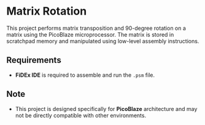 # Matrix Rotation

This project performs matrix transposition and 90-degree rotation on a matrix using the PicoBlaze microprocessor. The matrix is stored in scratchpad memory and manipulated using low-level assembly instructions.

## Requirements
- **FiDEx IDE** is required to assemble and run the `.psm` file.

## Note
- This project is designed specifically for **PicoBlaze** architecture and may not be directly compatible with other environments.
